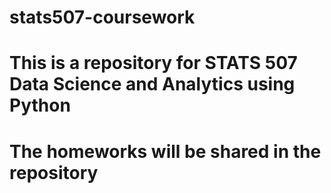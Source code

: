 # stats507-coursework
# This is a repository for STATS 507 Data Science and Analytics using Python
# The homeworks will be shared in the repository
